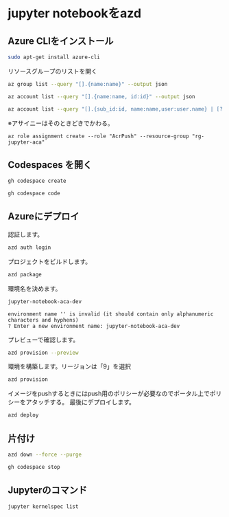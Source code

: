 # jupyter notebookをazd

## Azure CLIをインストール

```bash
sudo apt-get install azure-cli
```

リソースグループのリストを開く

```bash
az group list --query "[].{name:name}" --output json
```

```bash
az account list --query "[].{name:name, id:id}" --output json
```

```bash
az account list --query "[].{sub_id:id, name:name,user:user.name} | [? contains(name,'Pay-As-You-Go')]" --output json
```

※アサイニーはそのときどきでかわる。

```
az role assignment create --role "AcrPush" --resource-group "rg-jupyter-aca"
```

## Codespaces を開く

```bash
gh codespace create
```

```bash
gh codespace code
```

## Azureにデプロイ

認証します。

```bash
azd auth login
```

プロジェクトをビルドします。

```bash
azd package
```

環境名を決めます。

```bash
jupyter-notebook-aca-dev
```

```text
environment name '' is invalid (it should contain only alphanumeric characters and hyphens)
? Enter a new environment name: jupyter-notebook-aca-dev
```

プレビューで確認します。

```bash
azd provision --preview
```

環境を構築します。リージョンは「9」を選択

```bash
azd provision
```

イメージをpushするときにはpush用のポリシーが必要なのでポータル上でポリシーをアタッチする。
最後にデプロイします。

```bash
azd deploy
```

## 片付け

```bash
azd down --force --purge
```

```bash
gh codespace stop
```

## Jupyterのコマンド

```bash
jupyter kernelspec list
```
